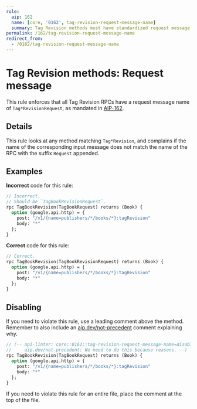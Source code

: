```yaml
---
rule:
  aip: 162
  name: [core, '0162', tag-revision-request-message-name]
  summary: Tag Revision methods must have standardized request message names.
permalink: /162/tag-revision-request-message-name
redirect_from:
  - /0162/tag-revision-request-message-name
---
```


# Tag Revision methods: Request message

This rule enforces that all Tag Revision RPCs have a request message name of
`Tag*RevisionRequest`, as mandated in [AIP-162][].

## Details

This rule looks at any method matching `Tag*Revision`, and complains
if the name of the corresponding input message does not match the name of the
RPC with the suffix `Request` appended.

## Examples

**Incorrect** code for this rule:

```proto
// Incorrect.
// Should be `TagBookRevisionRequest`.
rpc TagBookRevision(TagBookRequest) returns (Book) {
  option (google.api.http) = {
    post: "/v1/{name=publishers/*/books/*}:tagRevision"
    body: "*"
  };
}
```

**Correct** code for this rule:

```proto
// Correct.
rpc TagBookRevision(TagBookRevisionRequest) returns (Book) {
  option (google.api.http) = {
    post: "/v1/{name=publishers/*/books/*}:tagRevision"
    body: "*"
  };
}
```

## Disabling

If you need to violate this rule, use a leading comment above the method.
Remember to also include an [aip.dev/not-precedent][] comment explaining why.

```proto
// (-- api-linter: core::0162::tag-revision-request-message-name=disabled
//     aip.dev/not-precedent: We need to do this because reasons. --)
rpc TagBookRevision(TagBookRequest) returns (Book) {
  option (google.api.http) = {
    post: "/v1/{name=publishers/*/books/*}:tagRevision"
    body: "*"
  };
}
```

If you need to violate this rule for an entire file, place the comment at the
top of the file.

[aip-162]: https://aip.dev/162
[aip.dev/not-precedent]: https://aip.dev/not-precedent
